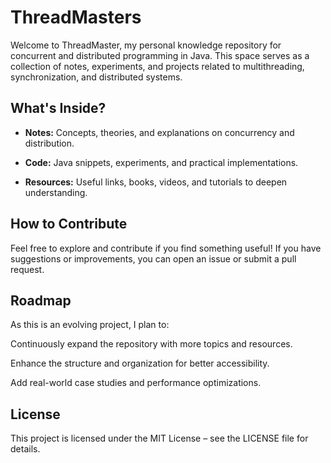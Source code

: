 # ThreadMasters
Welcome to ThreadMaster, my personal knowledge repository for concurrent and distributed programming in Java. This space serves as a collection of notes, experiments, and projects related to multithreading, synchronization, and distributed systems.

## What's Inside?

- **Notes:** Concepts, theories, and explanations on concurrency and distribution.

- **Code:** Java snippets, experiments, and practical implementations.

- **Resources:** Useful links, books, videos, and tutorials to deepen understanding.

## How to Contribute

Feel free to explore and contribute if you find something useful! If you have suggestions or improvements, you can open an issue or submit a pull request.

## Roadmap

As this is an evolving project, I plan to:

Continuously expand the repository with more topics and resources.

Enhance the structure and organization for better accessibility.

Add real-world case studies and performance optimizations.

## License

This project is licensed under the MIT License – see the LICENSE file for details.
